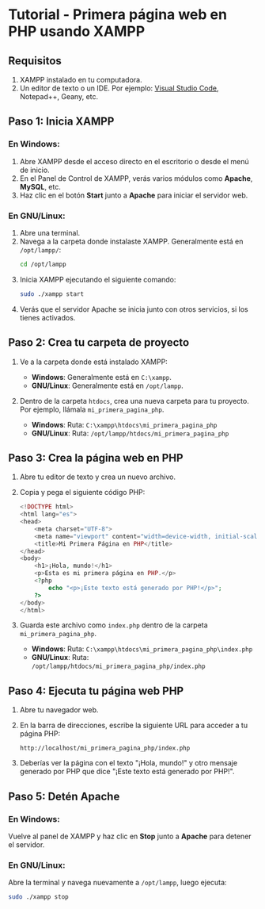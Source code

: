 # Tutorial - Primera página web en PHP usando XAMPP

## Requisitos

1. XAMPP instalado en tu computadora.
2. Un editor de texto o un IDE. Por ejemplo: [Visual Studio Code](https://code.visualstudio.com/), Notepad++, Geany, etc.

## Paso 1: Inicia XAMPP

### En Windows:

1. Abre XAMPP desde el acceso directo en el escritorio o desde el menú de inicio.
2. En el Panel de Control de XAMPP, verás varios módulos como **Apache**, **MySQL**, etc.
3. Haz clic en el botón **Start** junto a **Apache** para iniciar el servidor web.

### En GNU/Linux:

1. Abre una terminal.
2. Navega a la carpeta donde instalaste XAMPP. Generalmente está en `/opt/lampp/`:
    ```bash
    cd /opt/lampp
    ```
3. Inicia XAMPP ejecutando el siguiente comando:
    ```bash
    sudo ./xampp start
    ```
4. Verás que el servidor Apache se inicia junto con otros servicios, si los tienes activados.

## Paso 2: Crea tu carpeta de proyecto

1. Ve a la carpeta donde está instalado XAMPP:
   - **Windows**: Generalmente está en `C:\xampp`.
   - **GNU/Linux**: Generalmente está en `/opt/lampp`.
   
2. Dentro de la carpeta `htdocs`, crea una nueva carpeta para tu proyecto. Por ejemplo, llámala `mi_primera_pagina_php`.

   - **Windows**: Ruta: `C:\xampp\htdocs\mi_primera_pagina_php`
   - **GNU/Linux**: Ruta: `/opt/lampp/htdocs/mi_primera_pagina_php`

## Paso 3: Crea la página web en PHP

1. Abre tu editor de texto y crea un nuevo archivo.
2. Copia y pega el siguiente código PHP:

    ```php
    <!DOCTYPE html>
    <html lang="es">
    <head>
        <meta charset="UTF-8">
        <meta name="viewport" content="width=device-width, initial-scale=1.0">
        <title>Mi Primera Página en PHP</title>
    </head>
    <body>
        <h1>¡Hola, mundo!</h1>
        <p>Esta es mi primera página en PHP.</p>
        <?php
            echo "<p>¡Este texto está generado por PHP!</p>";
        ?>
    </body>
    </html>
    ```

3. Guarda este archivo como `index.php` dentro de la carpeta `mi_primera_pagina_php`.

   - **Windows**: Ruta: `C:\xampp\htdocs\mi_primera_pagina_php\index.php`
   - **GNU/Linux**: Ruta: `/opt/lampp/htdocs/mi_primera_pagina_php/index.php`

## Paso 4: Ejecuta tu página web PHP

1. Abre tu navegador web.
2. En la barra de direcciones, escribe la siguiente URL para acceder a tu página PHP:

    ```
    http://localhost/mi_primera_pagina_php/index.php
    ```

3. Deberías ver la página con el texto "¡Hola, mundo!" y otro mensaje generado por PHP que dice "¡Este texto está generado por PHP!".

## Paso 5: Detén Apache

### En Windows:
Vuelve al panel de XAMPP y haz clic en **Stop** junto a **Apache** para detener el servidor.

### En GNU/Linux:
Abre la terminal y navega nuevamente a `/opt/lampp`, luego ejecuta:
```bash
sudo ./xampp stop
```
